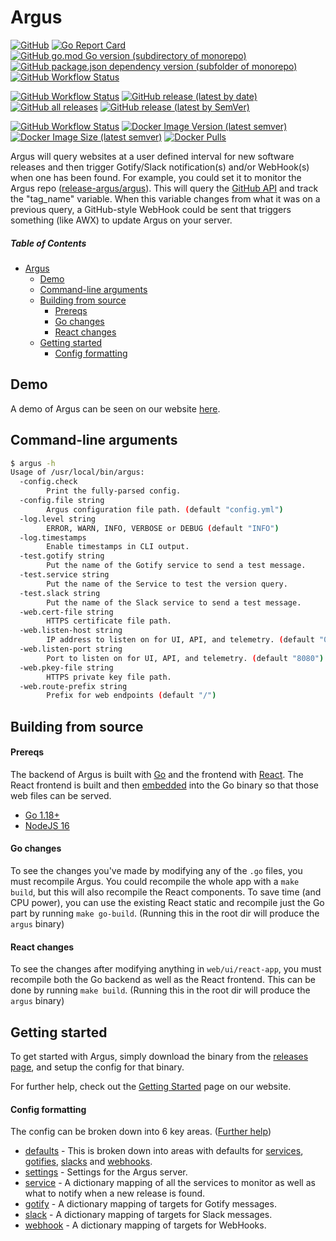 # Argus

[![GitHub](https://img.shields.io/github/license/release-argus/argus)](https://github.com/release-argus/Argus/blob/master/LICENSE)
[![Go Report Card](https://goreportcard.com/badge/github.com/release-argus/Argus)](https://goreportcard.com/report/github.com/release-argus/Argus)
[![GitHub go.mod Go version (subdirectory of monorepo)](https://img.shields.io/github/go-mod/go-version/release-argus/argus?filename=go.mod)](https://go.dev/dl/)
[![GitHub package.json dependency version (subfolder of monorepo)](https://img.shields.io/github/package-json/dependency-version/release-argus/argus/react?filename=web%2Fui%2Freact-app%2Fpackage.json)](https://reactjs.org/)
[![GitHub Workflow Status](https://img.shields.io/github/workflow/status/release-argus/argus/Test?label=Tests)](https://github.com/release-argus/Argus/actions/workflows/test.yml)


[![GitHub Workflow Status](https://img.shields.io/github/workflow/status/release-argus/argus/Binary%20Build?label=Binary%20Build)](https://github.com/release-argus/Argus/actions/workflows/build-binary.yml)
[![GitHub release (latest by date)](https://img.shields.io/github/v/release/release-argus/argus)](https://github.com/release-argus/Argus/releases)
[![GitHub all releases](https://img.shields.io/github/downloads/release-argus/argus/total)](https://github.com/release-argus/Argus/releases)
[![GitHub release (latest by SemVer)](https://img.shields.io/github/downloads/release-argus/argus/latest/total)](https://github.com/release-argus/Argus/releases/latest)

[![GitHub Workflow Status](https://img.shields.io/github/workflow/status/release-argus/argus/Docker%20Build?label=Docker%20Build)](https://github.com/release-argus/Argus/actions/workflows/build-docker.yml)
[![Docker Image Version (latest semver)](https://img.shields.io/docker/v/releaseargus/argus?sort=semver)](https://hub.docker.com/r/releaseargus/argus/tags)
[![Docker Image Size (latest semver)](https://img.shields.io/docker/image-size/releaseargus/argus?sort=semver)](https://hub.docker.com/r/releaseargus/argus/tags)
[![Docker Pulls](https://img.shields.io/docker/pulls/releaseargus/argus)](https://hub.docker.com/r/releaseargus/argus)

Argus will query websites at a user defined interval for new software releases and then trigger Gotify/Slack notification(s) and/or WebHook(s) when one has been found.
For example, you could set it to monitor the Argus repo ([release-argus/argus](https://github.com/release-argus/Argus)). This will query the [GitHub API](https://api.github.com/repos/release-argus/argus/releases) and track the "tag_name" variable. When this variable changes from what it was on a previous query, a GitHub-style WebHook could be sent that triggers  something (like AWX) to update Argus on your server.

##### Table of Contents

- [Argus](#argus)
  - [Demo](#demo)
  - [Command-line arguments](#command-line-arguments)
  - [Building from source](#building-from-source)
    - [Prereqs](#prereqs)
    - [Go changes](#go-changes)
    - [React changes](#react-changes)
  - [Getting started](#config-formatting)
    - [Config formatting](#getting-started)

## Demo

A demo of Argus can be seen on our website [here](https://argus.io/demo).

## Command-line arguments

```bash
$ argus -h
Usage of /usr/local/bin/argus:
  -config.check
        Print the fully-parsed config.
  -config.file string
        Argus configuration file path. (default "config.yml")
  -log.level string
        ERROR, WARN, INFO, VERBOSE or DEBUG (default "INFO")
  -log.timestamps
        Enable timestamps in CLI output.
  -test.gotify string
        Put the name of the Gotify service to send a test message.
  -test.service string
        Put the name of the Service to test the version query.
  -test.slack string
        Put the name of the Slack service to send a test message.
  -web.cert-file string
        HTTPS certificate file path.
  -web.listen-host string
        IP address to listen on for UI, API, and telemetry. (default "0.0.0.0")
  -web.listen-port string
        Port to listen on for UI, API, and telemetry. (default "8080")
  -web.pkey-file string
        HTTPS private key file path.
  -web.route-prefix string
        Prefix for web endpoints (default "/")
```

## Building from source

#### Prereqs

The backend of Argus is built with [Go](https://go.dev/) and the frontend with [React](https://reactjs.org/). The React frontend is built and then [embedded](https://pkg.go.dev/embed) into the Go binary so that those web files can be served.
- [Go 1.18+](https://go.dev/dl/)
- [NodeJS 16](https://nodejs.org/en/download/)

#### Go changes

To see the changes you've made by modifying any of the `.go` files, you must recompile Argus. You could recompile the whole app with a `make build`, but this will also recompile the React components. To save time (and CPU power), you can use the existing React static and recompile just the Go part by running `make go-build`. (Running this in the root dir will produce the `argus` binary)

#### React changes

To see the changes after modifying anything in `web/ui/react-app`, you must recompile both the Go backend as well as the React frontend. This can be done by running `make build`. (Running this in the root dir will produce the `argus` binary)

## Getting started

To get started with Argus, simply download the binary from the [releases page](https://github.com/release-argus/Argus/releases), and setup the config for that binary.

For further help, check out the [Getting Started](https://release-argus.io/docs/getting-started/) page on our website.

#### Config formatting

The config can be broken down into 6 key areas. ([Further help](https://release-argus.io/docs/config/))
- [defaults](https://release-argus.io/docs/config/defaults/) - This is broken down into areas with defaults for [services](https://release-argus.io/docs/config/defaults/#service-portion), [gotifies](https://release-argus.io/docs/config/defaults/#gotify-portion), [slacks](https://release-argus.io/docs/config/defaults/#slack-portion) and [webhooks](https://release-argus.io/docs/config/defaults/#webhook-portion).
- [settings](https://release-argus.io/docs/config/settings/) - Settings for the Argus server.
- [service](https://release-argus.io/docs/config/service/) - A dictionary mapping of all the services to monitor as well as what to notify when a new release is found.
- [gotify](https://release-argus.io/docs/config/gotify/) - A dictionary mapping of targets for Gotify messages.
- [slack](https://release-argus.io/docs/config/slack/) - A dictionary mapping of targets for Slack messages.
- [webhook](https://release-argus.io/docs/config/webhook/) - A dictionary mapping of targets for WebHooks.
